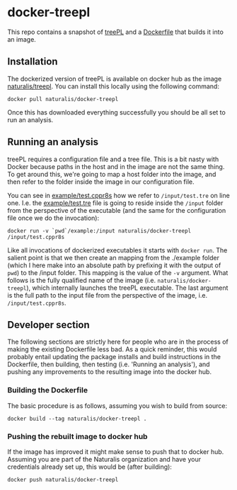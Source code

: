 # docker-treepl

This repo contains a snapshot of [treePL](https://github.com/blackrim/treePL)
and a [Dockerfile](Dockerfile) that builds it into an image.

## Installation

The dockerized version of treePL is available on docker hub as the image
[naturalis/treepl](https://hub.docker.com/r/naturalis/docker-treepl). You
can install this locally using the following command:

```{bash}
docker pull naturalis/docker-treepl
```

Once this has downloaded everything successfully you should be all set to 
run an analysis.

## Running an analysis

treePL requires a configuration file and a tree file. This is a bit nasty
with Docker because paths in the host and in the image are not the same
thing. To get around this, we're going to map a host folder into the image,
and then refer to the folder inside the image in our configuration file.

You can see in [example/test.cppr8s](example/test.cppr8s) how we refer to
`/input/test.tre` on line one. I.e. the [example/test.tre](example/test.tre) 
file is going to reside inside the `/input` folder from the perspective of the
executable (and the same for the configuration file once we do the invocation):

```{bash}
docker run -v `pwd`/example:/input naturalis/docker-treepl /input/test.cppr8s
```

Like all invocations of dockerized executables it starts with `docker run`.
The salient point is that we then create an mapping from the ./example folder
(which I here make into an absolute path by prefixing it with the output of
`pwd`) to the /input folder. This mapping is the value of the `-v` argument.
What follows is the fully qualified name of the image (i.e. 
`naturalis/docker-treepl`), which internally launches the treePL executable.
The last argument is the full path to the input file from the perspective
of the image, i.e. `/input/test.cppr8s`.


## Developer section 

The following sections are strictly here for people who are in the process
of making the existing Dockerfile less bad. As a quick reminder, this
would probably entail updating the package installs and build instructions
in the Dockerfile, then building, then testing (i.e. 'Running an analysis'),
and pushing any improvements to the resulting image into the docker hub.

### Building the Dockerfile

The basic procedure is as follows, assuming you wish to build from source:

```{bash}
docker build --tag naturalis/docker-treepl .
```

### Pushing the rebuilt image to docker hub

If the image has improved it might make sense to push that to docker hub.
Assuming you are part of the Naturalis organization and have your 
credentials already set up, this would be (after building):

```{bash}
docker push naturalis/docker-treepl
```
